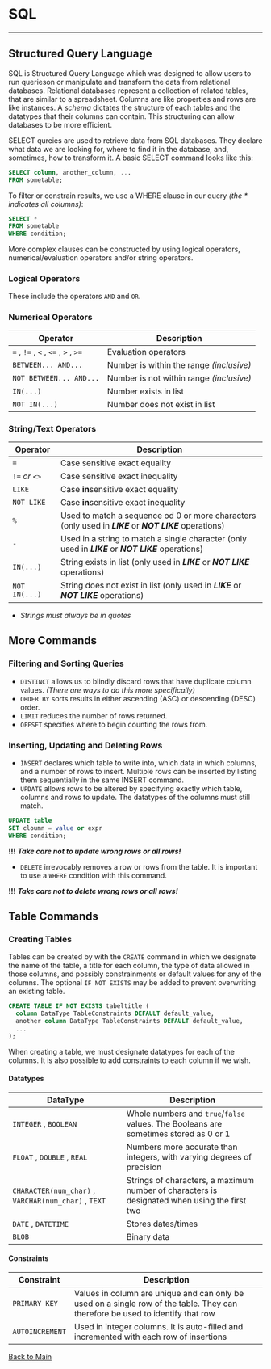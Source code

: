 # SQL
---
## Structured Query Language

SQL is Structured Query Language which was designed to allow users to run querieson or manipulate and transform the data from relational databases. Relational databases represent a collection of related tables, that are similar to a spreadsheet. Columns are like properties and rows are like instances. A *schema* dictates the structure of each tables and the datatypes that their columns can contain. This structuring can allow databases to be more efficient.

SELECT qureies are used to retrieve data from SQL databases. They declare what data we are looking for, where to find it in the database, and, sometimes, how to transform it. A basic SELECT command looks like this:

```SQL
SELECT column, another_column, ...
FROM sometable;
```
 To filter or constrain results, we use a WHERE clause in our query *(the * indicates all columns)*:

 ```SQL
 SELECT *
 FROM sometable
 WHERE condition;
 ```
More complex clauses can be constructed by using logical operators, numerical/evaluation operators and/or string operators.

### Logical Operators

These include the operators `AND` and `OR`.

### Numerical Operators

| **Operator** | **Description** |
| --- | --- |
| `=` , `!=` , `<` , `<=` , `>` , `>=` | Evaluation operators |
| `BETWEEN... AND...` | Number is within the range *(inclusive)* |
| `NOT BETWEEN... AND...` | Number is not within range *(inclusive)* |
| `IN(...)` | Number exists in list |
| `NOT IN(...)` | Number does not exist in list |

### String/Text Operators

| **Operator** | **Description** |
| --- | --- |
| `=` | Case sensitive exact equality |
| `!=` *or* `<>` | Case sensitive exact inequality |
| `LIKE` | Case **in**sensitive exact equality |
| `NOT LIKE` | Case **in**sensitive exact inequality |
| `%` | Used to match a sequence od 0 or more characters (only used in ***LIKE*** or ***NOT LIKE*** operations) |
| `-` | Used in a string to match a single character (only used in ***LIKE*** or ***NOT LIKE*** operations) |
| `IN(...)` | String exists in list (only used in ***LIKE*** or ***NOT LIKE*** operations) |
| `NOT IN(...)` | String does not exist in list (only used in ***LIKE*** or ***NOT LIKE*** operations) |


* *Strings must always be in quotes*

## More Commands 

### Filtering and Sorting Queries

- `DISTINCT` allows us to blindly discard rows that have duplicate column values. *(There are ways to do this more specifically)*
- `ORDER BY` sorts results in either ascending (ASC) or descending (DESC) order.
- `LIMIT` reduces the number of rows returned.
- `OFFSET` specifies where to begin counting the rows from.

### Inserting, Updating and Deleting Rows

- `INSERT` declares which table to write into, which data in which columns, and a number of rows to insert. Multiple rows can be inserted by listing them sequentially in the same INSERT command.
- `UPDATE` allows rows to be altered by specifying exactly which table, columns and rows to update. The datatypes of the columns must still match.

```SQL
UPDATE table
SET cloumn = value or expr
WHERE condition;
```

**!!!** ***Take care not to update wrong rows or all rows!***

- `DELETE` irrevocably removes a row or rows from the table. It is important to use a `WHERE` condition with this command.

**!!!** ***Take care not to delete wrong rows or all rows!***

## Table Commands

### Creating Tables

Tables can be created by with the `CREATE` command in which we designate the name of the table, a title for each column, the type of data allowed in those columns, and possibly constrainments or default values for any of the columns. The optional `IF NOT EXISTS` may be added to prevent overwriting an existing table.

```SQL
CREATE TABLE IF NOT EXISTS tabeltitle (
  column DataType TableConstraints DEFAULT default_value,
  another column DataType TableConstraints DEFAULT default_value,
  ...
);
```

When creating a table, we must designate datatypes for each of the columns. It is also possible to add constraints to each column if we wish.

#### Datatypes

| **DataType** | **Description** |
| --- | --- |
| `INTEGER` , `BOOLEAN` | Whole numbers and `true`/`false` values. The Booleans are sometimes stored as 0 or 1 |
| `FLOAT` , `DOUBLE` , `REAL` | Numbers more accurate than integers, with varying degrees of precision |
| `CHARACTER(num_char)` , `VARCHAR(num_char)` , `TEXT` | Strings of characters, a maximum number of characters is designated when using the first two |
| `DATE` , `DATETIME` | Stores dates/times |
| `BLOB` | Binary data |

#### Constraints

| **Constraint** | **Description** |
| --- | --- |
| `PRIMARY KEY` | Values in column are unique and can only be used on a single row of the table. They can therefore be used to identify that row |
| `AUTOINCREMENT` | Used in integer columns. It is auto-filled and incremented with each row of insertions |



[Back to Main](../README.md)